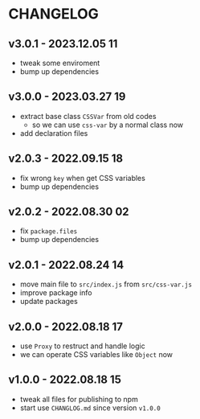 # CHANGELOG

## v3.0.1 - 2023.12.05 11
* tweak some enviroment
* bump up dependencies


## v3.0.0 - 2023.03.27 19
* extract base class `CSSVar` from old codes
	* so we can use `css-var` by a normal class now
* add declaration files


## v2.0.3 - 2022.09.15 18
* fix wrong `key` when get CSS variables
* bump up dependencies

## v2.0.2 - 2022.08.30 02
* fix `package.files`
* bump up dependencies


## v2.0.1 - 2022.08.24 14
* move main file to `src/index.js` from `src/css-var.js`
* improve package info
* update packages


## v2.0.0 - 2022.08.18 17
* use `Proxy` to restruct and handle logic
* we can operate CSS variables like `Object` now


## v1.0.0 - 2022.08.18 15
* tweak all files for publishing to npm
* start use `CHANGLOG.md` since version `v1.0.0`
